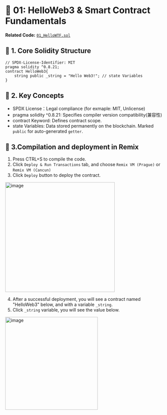 # 🎯 01: HelloWeb3 & Smart Contract Fundamentals

**Related Code:** [`01_HelloWTF.sol`](../contracts/01_HelloWeb3)

## 📌 1. Core Solidity Structure
```solidity
// SPDX-License-Identifier: MIT
pragma solidity ^0.8.21;
contract HelloWeb3{
    string public _string = "Hello Web3!"; // state Variables
}
```

## 📌 2. Key Concepts
- SPDX License：Legal compliance (for exmaple: MIT, Unlicense)
- pragma solidity ^0.8.21: Specifies compiler version compatibility(兼容性)
- contract Keyword: Defines contract scope.
- state Variables: Data stored permanently on the blockchain. Marked ```public``` for auto-generated ```getter```.

## 📌 3.Compilation and deployment in Remix
1. Press CTRL+S to compile the code.
2. Click ```Deploy & Run Transactions``` tab, and choose ```Remix VM (Prague)``` or ```Remix VM (Cancun)```
3. Click ```Deploy``` button to deploy the contract. 
<img width="348" alt="image" src="https://github.com/user-attachments/assets/6b948c6d-fc2d-4315-a0da-11b751e2d66b" />


4. After a successful deployment, you will see a contract named "HelloWeb3" below, and with a variable ```_string```.
5. Click ```_string``` variable, you will see the value below.
<img width="294" alt="image" src="https://github.com/user-attachments/assets/cb491b5a-ddd6-4aee-ba25-b503cbb5c929" />


